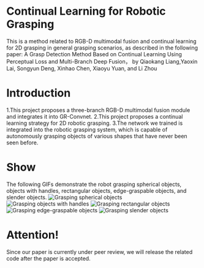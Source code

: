 # Continual Learning for Robotic Grasping

This is a method related to RGB-D multimodal fusion and continual learning for 2D grasping in general grasping scenarios, as described in the following paper:
A Grasp Detection Method Based on Continual Learning Using Perceptual Loss and Multi-Branch Deep Fusion，
by Qiaokang Liang,Yaoxin Lai, Songyun Deng, Xinhao Chen, Xiaoyu Yuan, and Li Zhou


#  Introduction
1.This project proposes a three-branch RGB-D multimodal fusion module and integrates it into GR-Convnet.
2.This project proposes a continual learning strategy for 2D robotic grasping.
3.The network we trained is integrated into the robotic grasping system, which is capable of autonomously grasping objects of various shapes that have never been seen before.
# Show
The following GIFs demonstrate the robot grasping spherical objects, objects with handles, rectangular objects, edge-graspable objects, and slender objects.
![Grasping spherical objects](https://github.com/lyxhnu/photos/raw/main/%E7%90%83%E5%BD%A21.gif)
![Grasping objects with handles](https://github.com/lyxhnu/photos/raw/main/%E6%8A%8A%E6%89%8B1.gif)
![Grasping rectangular objects](https://github.com/lyxhnu/photos/raw/main/%E7%9F%A9%E5%BD%A21.gif)
![Grasping edge-graspable objects](https://github.com/lyxhnu/photos/raw/main/%E8%BE%B9%E7%BC%981.gif)
![Grasping slender objects](https://github.com/lyxhnu/photos/raw/main/%E9%95%BF%E6%9D%A11.gif)
# Attention!
Since our paper is currently under peer review, we will release the related code after the paper is accepted.
